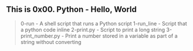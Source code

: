 ## This is 0x00. Python - Hello, World

> 0-run - A shell script that runs a Python script
> 1-run_line - Script that a python code inline
> 2-print.py - Script to print a long string
> 3-print_number.py - Print a number stored in a variable as part of a string without converting

